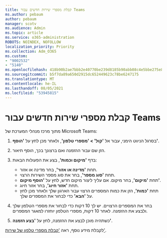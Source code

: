 ```yaml
---
title: קבלת מספרי שירות חדשים עבור Teams
ms.author: pebaum
author: pebaum
manager: scotv
ms.audience: Admin
ms.topic: article
ms.service: o365-administration
ROBOTS: NOINDEX, NOFOLLOW
localization_priority: Priority
ms.collection: Adm_O365
ms.custom:
- "9002532"
- "5140"
ms.openlocfilehash: 418b90b2ae7bbb2e40770be239d8185b90abb08c4e5bbe275e80f64966e97413
ms.sourcegitcommit: b5f7da89a650d2915dc652449623c78be6247175
ms.translationtype: MT
ms.contentlocale: he-IL
ms.lasthandoff: 08/05/2021
ms.locfileid: "53945815"
---
```

# <a name="get-new-service-numbers-for-teams"></a>קבלת מספרי שירות חדשים עבור Teams

מתוך מרכז מנהלי המערכת של Microsoft Teams:

1. בסרגל הניווט הימני, עבור אל **'קול' > 'מספרי טלפון'**, ולאחר מכן לחץ על **'הוסף'**.
2. הזן שם עבור ההזמנה ואם ברצונך בכך, הוסף תיאור.
3. בדף **'מיקום וכמות'**, בצע את הפעולות הבאות:

    - תחת **'מדינה או אזור'**, בחר מדינה או אזור.
    - תחת **'סוג מספר'**, בחר את סוג מספר השירות הרצוי.
    - תחת **'מיקום'**, בחר מיקום. אם עליך ליצור מיקום חדש, לחץ על **'הוסף מיקום'**.
    - תחת **'אזור חיוג'**, בחר אזור חיוג.
    - תחת **'כמות'**, הזן את כמות המספרים הרצוי עבור הארגון שלך ולאחר מכן לחץ על **'הבא'** כדי לבחור את המספרים שלך.
    
4. בחר את המספרים הרצויים. יש לך 10 דקות כדי לבחור את מספרי הטלפון שלך ולבצע את ההזמנה. לאחר 10 דקות, מספרי הטלפון יוחזרו למאגר המספרים.
5. כשתהיה מוכן לבצע את ההזמנה, לחץ על **'בצע הזמנה'**.

לקבלת מידע נוסף, ראה ['קבלת מספרי טלפון של שירות'](https://docs.microsoft.com/microsoftteams/getting-service-phone-numbers).

